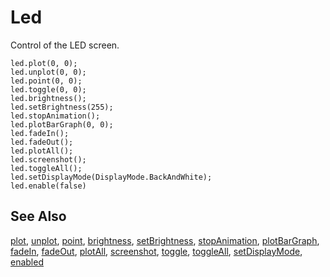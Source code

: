 # Led

Control of the LED screen.

```cards
led.plot(0, 0);
led.unplot(0, 0);
led.point(0, 0);
led.toggle(0, 0);
led.brightness();
led.setBrightness(255);
led.stopAnimation();
led.plotBarGraph(0, 0);
led.fadeIn();
led.fadeOut();
led.plotAll();
led.screenshot();
led.toggleAll();
led.setDisplayMode(DisplayMode.BackAndWhite);
led.enable(false)
```

## See Also

[plot](/reference/led/plot), [unplot](/reference/led/unplot), [point](/reference/led/point), [brightness](/reference/led/brightness), [setBrightness](/reference/led/set-brightness), [stopAnimation](/reference/led/stop-animation), [plotBarGraph](/reference/led/plot-bar-graph), [fadeIn](/reference/led/fade-in), [fadeOut](/reference/led/fade-out), [plotAll](/reference/led/plot-all), [screenshot](/reference/led/screenshot), [toggle](/reference/led/toggle), [toggleAll](/reference/led/toggle-all), [setDisplayMode](/reference/led/set-display-mode), [enabled](/reference/led/enable)
